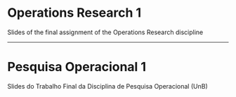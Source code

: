 # Operations Research 1

Slides of the final assignment of the Operations Research discipline

---

# Pesquisa Operacional 1

Slides do Trabalho Final da Disciplina de Pesquisa Operacional (UnB)
